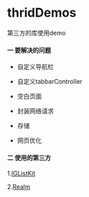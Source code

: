 # thridDemos

第三方的库使用demo 

#### 一 要解决的问题

- 自定义导航栏

- 自定义tabbarController

- 空白页面

- 封装网络请求

- 存储

- 网页优化

  

#### 二 使用的第三方

1.[IGListKit](https://link.zhihu.com/?target=https%3A//github.com/Instagram/IGListKit)

2.[Realm](https://link.zhihu.com/?target=https%3A//github.com/realm/realm-cocoa)


